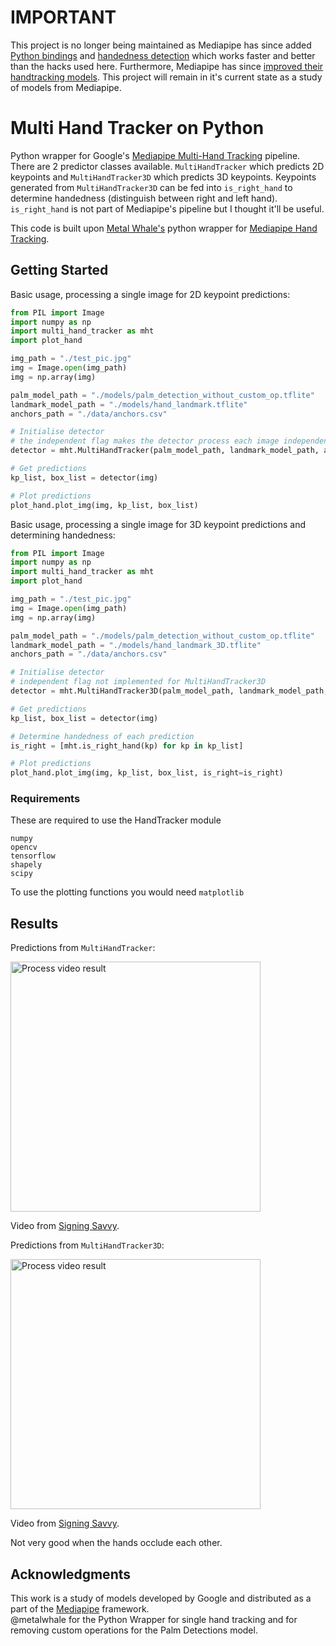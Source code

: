 # IMPORTANT
This project is no longer being maintained as Mediapipe has since added [Python bindings](https://google.github.io/mediapipe/getting_started/python_framework.html) and [handedness detection](https://github.com/google/mediapipe/releases/tag/v0.7.5) which works faster and better than the hacks used here. Furthermore, Mediapipe has since [improved their handtracking models](https://github.com/google/mediapipe/releases/tag/0.8.0). This project will remain in it's current state as a study of models from Mediapipe.

# Multi Hand Tracker on Python

Python wrapper for Google's [Mediapipe Multi-Hand Tracking](https://github.com/google/mediapipe/blob/master/mediapipe/docs/multi_hand_tracking_mobile_gpu.md) pipeline. There are 2 predictor classes available. ```MultiHandTracker``` which predicts 2D keypoints and ```MultiHandTracker3D``` which predicts 3D keypoints. Keypoints generated from ```MultiHandTracker3D``` can be fed into ```is_right_hand``` to determine handedness (distinguish between right and left hand). ```is_right_hand``` is not part of Mediapipe's pipeline but I thought it'll be useful.

This code is built upon [Metal Whale's](https://github.com/metalwhale/hand_tracking) python wrapper for [Mediapipe Hand Tracking](https://github.com/google/mediapipe/blob/master/mediapipe/docs/hand_tracking_mobile_gpu.md).

## Getting Started

Basic usage, processing a single image for 2D keypoint predictions:
``` python
from PIL import Image
import numpy as np
import multi_hand_tracker as mht
import plot_hand

img_path = "./test_pic.jpg"
img = Image.open(img_path)
img = np.array(img)

palm_model_path = "./models/palm_detection_without_custom_op.tflite"
landmark_model_path = "./models/hand_landmark.tflite"
anchors_path = "./data/anchors.csv" 

# Initialise detector
# the independent flag makes the detector process each image independently
detector = mht.MultiHandTracker(palm_model_path, landmark_model_path, anchors_path, independent = True)

# Get predictions
kp_list, box_list = detector(img)

# Plot predictions
plot_hand.plot_img(img, kp_list, box_list)
```

Basic usage, processing a single image for 3D keypoint predictions and determining handedness:
```python
from PIL import Image
import numpy as np
import multi_hand_tracker as mht
import plot_hand

img_path = "./test_pic.jpg"
img = Image.open(img_path)
img = np.array(img)

palm_model_path = "./models/palm_detection_without_custom_op.tflite"
landmark_model_path = "./models/hand_landmark_3D.tflite"
anchors_path = "./data/anchors.csv" 

# Initialise detector
# independent flag not implemented for MultiHandTracker3D
detector = mht.MultiHandTracker3D(palm_model_path, landmark_model_path, anchors_path)

# Get predictions
kp_list, box_list = detector(img)

# Determine handedness of each prediction
is_right = [mht.is_right_hand(kp) for kp in kp_list]

# Plot predictions
plot_hand.plot_img(img, kp_list, box_list, is_right=is_right)
```

### Requirements

These are required to use the HandTracker module

```
numpy
opencv
tensorflow
shapely
scipy
```
To use the plotting functions you would need `matplotlib`

## Results

Predictions from ```MultiHandTracker```:

<img src="https://github.com/JuliaPoo/MultiHand-Tracking/blob/master/demo.gif" alt="Process video result" width="400">

Video from [Signing Savvy](https://www.signingsavvy.com/sign/HAVE%20A%20GOOD%20DAY/8194/1).

Predictions from ```MultiHandTracker3D```:

<img src="https://github.com/JuliaPoo/MultiHand-Tracking/blob/master/demo_3D.gif" alt="Process video result" width="400">

Video from [Signing Savvy](https://www.signingsavvy.com/search/happy%2Bbirthday%2Bto%2Byou).

Not very good when the hands occlude each other.


## Acknowledgments

This work is a study of models developed by Google and distributed as a part of the [Mediapipe](https://github.com/google/mediapipe) framework.   
@metalwhale for the Python Wrapper for single hand tracking and for removing custom operations for the Palm Detections model.
